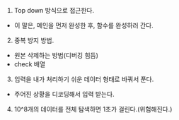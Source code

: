 1. Top down 방식으로 접근한다.
  - 이 말은, 메인을 먼저 완성한 후, 함수를 완성하러 간다.

2. 중복 방지 방법.
  - 원본 삭제하는 방법(디버깅 힘듬)
  - check 배열

3. 입력을 내가 처리하기 쉬운 데이터 형태로 바꿔서 푼다.
  - 주어진 상황을 디코딩해서 입력 받는다.

4. 10^8개의 데이터를 전체 탐색하면 1초가 걸린다.(위험해진다.)
